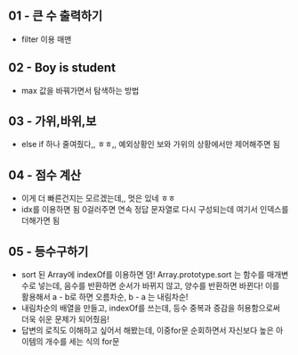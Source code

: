 ## 01 - 큰 수 출력하기

- filter 이용 매맨

## 02 - Boy is student

- max 값을 바꿔가면서 탐색하는 방법

## 03 - 가위,바위,보

- else if 하나 줄여줬다,, ㅎㅎ,, 예외상황인 보와 가위의 상황에서만 제어해주면 됨

## 04 - 점수 계산

- 이게 더 빠른건지는 모르겠는데,, 멋은 있네 ㅎㅎ
- idx를 이용하면 됨 0걸러주면 연속 정답 문자열로 다시 구성되는데 여기서 인덱스를 더해가면 됨

## 05 - 등수구하기

- sort 된 Array에 indexOf를 이용하면 댐! Array.prototype.sort 는 함수를 매개변수로 넣는데, 음수를 반환하면 순서가 바뀌지 않고, 양수를 반환하면 바뀐다! 이를 활용해서 a - b로 하면 오름차순, b - a 는 내림차순!
- 내림차순의 배열을 만들고, indexOf를 쓰는데, 등수 중복과 증감을 허용함으로써 더욱 쉬운 문제가 되어줬음!
- 답변의 로직도 이해하고 싶어서 해봤는데, 이중for문 순회하면서 자신보다 높은 아이템의 개수를 세는 식의 for문
